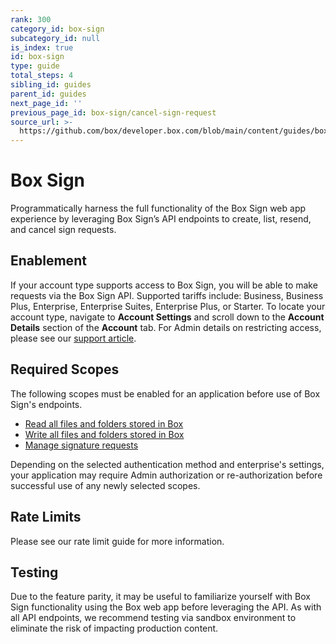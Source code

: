 ```yaml
---
rank: 300
category_id: box-sign
subcategory_id: null
is_index: true
id: box-sign
type: guide
total_steps: 4
sibling_id: guides
parent_id: guides
next_page_id: ''
previous_page_id: box-sign/cancel-sign-request
source_url: >-
  https://github.com/box/developer.box.com/blob/main/content/guides/box-sign/index.md
---
```

# Box Sign

Programmatically harness the full functionality of the Box Sign web app
experience by leveraging Box Sign’s API endpoints to create, list, resend, and
cancel sign requests.

## Enablement

If your account type supports access to Box Sign, you will be able to make
requests via the Box Sign API. Supported tariffs include: Business, Business
Plus, Enterprise, Enterprise Suites, Enterprise Plus, or Starter. To locate your
account type, navigate to **Account Settings** and scroll down to the
**Account Details** section of the **Account** tab. For Admin details on
restricting access, please see our [support article][restrict].  

## Required Scopes

The following scopes must be enabled for an application before use of Box Sign's
endpoints.

- [Read all files and folders stored in Box][read]
- [Write all files and folders stored in Box][write]
- [Manage signature requests][sign]

<Message type='warning'>

Depending on the selected authentication method and enterprise's settings,
your application may require Admin authorization or re-authorization before
successful use of any newly selected scopes.

</Message>

## Rate Limits

Please see our rate limit guide for more information.

## Testing

Due to the feature parity, it may be useful to familiarize yourself with Box
Sign functionality using the Box web app before leveraging the API. As with all
API endpoints, we recommend testing via sandbox environment to eliminate the
risk of impacting production content.

[read]: g://api-calls/permissions-and-errors/scopes/#read-all-files-and-folders
[write]: g://api-calls/permissions-and-errors/scopes/#read-and-write-all-files-and-folders
[sign]: g://api-calls/permissions-and-errors/scopes/#manage-signature-requests
[restrict]: https://support.box.com/hc/en-us/articles/4404076971155-Enabling-Box-Sign